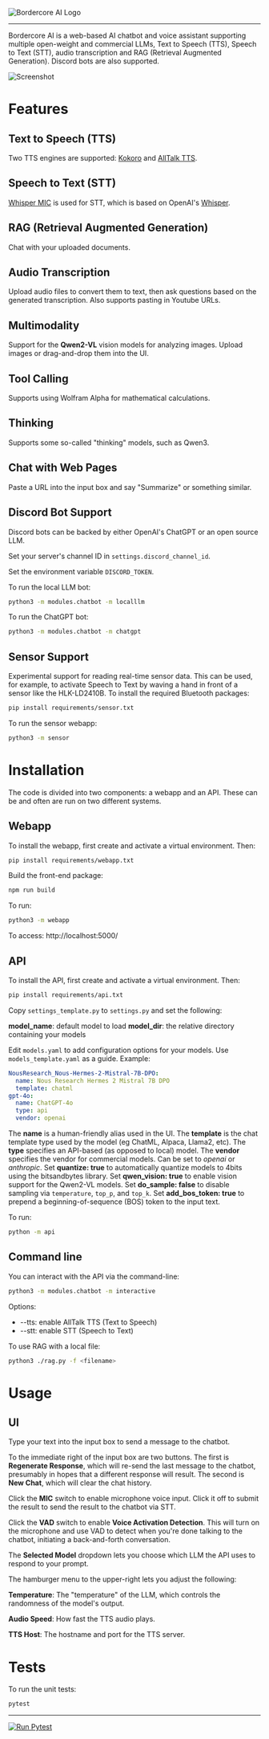 ![Bordercore AI Logo](/logo.jpg)

---

Bordercore AI is a web-based AI chatbot and voice assistant supporting multiple open-weight and commercial LLMs, Text to Speech (TTS), Speech to Text (STT), audio transcription and RAG (Retrieval Augmented Generation). Discord bots are also supported.

![Screenshot](/screenshot.png)

# Features

## Text to Speech (TTS)

Two TTS engines are supported: [Kokoro](https://kokorottsai.com/) and [AllTalk TTS](https://github.com/erew123/alltalk_tts).

## Speech to Text (STT)

[Whisper MIC](https://github.com/mallorbc/whisper_mic) is used for STT, which is based on OpenAI's [Whisper](https://github.com/openai/whisper).

## RAG (Retrieval Augmented Generation)

Chat with your uploaded documents.

## Audio Transcription

Upload audio files to convert them to text, then ask questions based on the generated transcription. Also supports pasting in Youtube URLs.

## Multimodality

Support for the **Qwen2-VL** vision models for analyzing images. Upload images or drag-and-drop them into the UI.

## Tool Calling

Supports using Wolfram Alpha for mathematical calculations.

## Thinking

Supports some so-called "thinking" models, such as Qwen3.

## Chat with Web Pages

Paste a URL into the input box and say "Summarize" or something similar.

## Discord Bot Support

Discord bots can be backed by either OpenAI's ChatGPT or an open source LLM.

Set your server's channel ID in `settings.discord_channel_id`.

Set the environment variable `DISCORD_TOKEN`.

To run the local LLM bot:

```bash
python3 -m modules.chatbot -m localllm
```

To run the ChatGPT bot:

```bash
python3 -m modules.chatbot -m chatgpt
```

## Sensor Support

Experimental support for reading real-time sensor data. This can be used, for example, to activate Speech to Text by waving a hand in front of a sensor like the HLK-LD2410B. To install the required Bluetooth packages:

```bash
pip install requirements/sensor.txt
```

To run the sensor webapp:

```bash
python3 -m sensor
```

# Installation

The code is divided into two components: a webapp and an API. These can be and often are run on two different systems.

## Webapp

To install the webapp, first create and activate a virtual environment. Then:

```bash
pip install requirements/webapp.txt
```

Build the front-end package:

```bash
npm run build
```

To run:

```bash
python3 -m webapp
```

To access: http://localhost:5000/

## API

To install the API, first create and activate a virtual environment. Then:

```bash
pip install requirements/api.txt
```

Copy `settings_template.py` to `settings.py` and set the following:

**model_name**: default model to load
**model_dir**: the relative directory containing your models

Edit `models.yaml` to add configuration options for your models. Use `models_template.yaml` as a guide. Example:

```yaml
NousResearch_Nous-Hermes-2-Mistral-7B-DPO:
  name: Nous Research Hermes 2 Mistral 7B DPO
  template: chatml
gpt-4o:
  name: ChatGPT-4o
  type: api
  vendor: openai
```

The **name** is a human-friendly alias used in the UI.
The **template** is the chat template type used by the model (eg ChatML, Alpaca, Llama2, etc).
The **type** specifies an API-based (as opposed to local) model.
The **vendor** specifies the vendor for commercial models. Can be set to *openai* or *anthropic*.
Set **quantize: true** to automatically quantize models to 4bits using the bitsandbytes library.
Set **qwen_vision: true** to enable vision support for the Qwen2-VL models.
Set **do_sample: false** to disable sampling via `temperature`, `top_p`, and `top_k`.
Set **add_bos_token: true** to prepend a beginning-of-sequence (BOS) token to the input text.

To run:

```bash
python -m api
```

## Command line

You can interact with the API via the command-line:

```bash
python3 -m modules.chatbot -m interactive
```

Options:

- --tts: enable AllTalk TTS (Text to Speech)
- --stt: enable STT (Speech to Text)

To use RAG with a local file:

```bash
python3 ./rag.py -f <filename>
```

# Usage

## UI

Type your text into the input box to send a message to the chatbot.

To the immediate right of the input box are two buttons. The first is **Regenerate Response**, which will re-send the last message to the chatbot, presumably in hopes that a different response will result. The second is **New Chat**, which will clear the chat history.

Click the **MIC** switch to enable microphone voice input. Click it off to submit the result to send the result to the chatbot via STT.

Click the **VAD** switch to enable **Voice Activation Detection**. This will turn on the microphone and use VAD to detect when you're done talking to the chatbot, initiating a back-and-forth conversation.

The **Selected Model** dropdown lets you choose which LLM the API uses to respond to your prompt.

The hamburger menu to the upper-right lets you adjust the following:

**Temperature**: The "temperature" of the LLM, which controls the randomness of the model's output.

**Audio Speed**: How fast the TTS audio plays.

**TTS Host**: The hostname and port for the TTS server.

# Tests

To run the unit tests:

```bash
pytest
```

---

[![Run Pytest](https://github.com/bordercore/bordercoreai/actions/workflows/pytest.yml/badge.svg)](https://github.com/bordercore/bordercoreai/actions/workflows/pytest.yml)
